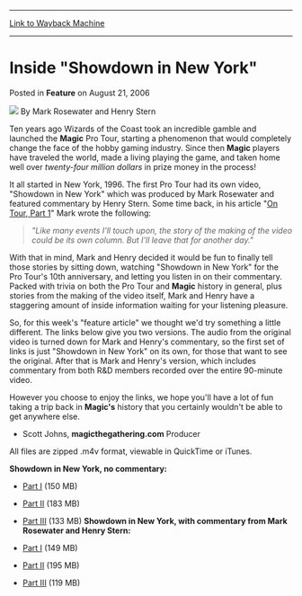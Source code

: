 
---
[Link to Wayback Machine](https://web.archive.org/web/20170721132857/http://magic.wizards.com/en/articles/archive/feature/inside-showdown-new-york-2006-08-21)

[_metadata_:wayback_url]:- "http://magic.wizards.com/en/articles/archive/feature/inside-showdown-new-york-2006-08-21"
[_metadata_:wayback_raw_url]:- "https://web.archive.org/web/20170721132857id_/http://magic.wizards.com/en/articles/archive/feature/inside-showdown-new-york-2006-08-21"
[_metadata_:wayback_capture_timestamp]:- "2017-07-21 13:28:57+00:00"
[_metadata_:publish_date]:- "2006-08-21"
[_metadata_:description]:- "Ten years ago Wizards of the Coast took an incredible gamble and launched the Magic Pro Tour, starting a phenomenon that would completely change the face of the hobby gaming industry. Since then Magic players have traveled the world, made a living playing the game, and taken home well over twenty-four million dollars in prize money in the process!"
[_metadata_:generator]:- "Drupal 7 (http://drupal.org)"
---


Inside "Showdown in New York"
=============================



 Posted in **Feature**
 on August 21, 2006 






![](https://media.magic.wizards.com/styles/auth_small/public/generic-avatar-150_312.png)
By Mark Rosewater and Henry Stern











Ten years ago Wizards of the Coast took an incredible gamble and launched the **Magic** Pro Tour, starting a phenomenon that would completely change the face of the hobby gaming industry. Since then **Magic** players have traveled the world, made a living playing the game, and taken home well over *twenty-four million dollars* in prize money in the process! 


It all started in New York, 1996. The first Pro Tour had its own video, "Showdown in New York" which was produced by Mark Rosewater and featured commentary by Henry Stern. Some time back, in his article "[On Tour, Part 1](/en/articles/archive/making-magic/tour-part-1-2004-07-26)" Mark wrote the following:



> 
> *"Like many events I'll touch upon, the story of the making of the video could be its own column. But I'll leave that for another day."*
> 
> 
> 

With that in mind, Mark and Henry decided it would be fun to finally tell those stories by sitting down, watching "Showdown in New York" for the Pro Tour's 10th anniversary, and letting you listen in on their commentary. Packed with trivia on both the Pro Tour and **Magic** history in general, plus stories from the making of the video itself, Mark and Henry have a staggering amount of inside information waiting for your listening pleasure. 


So, for this week's "feature article" we thought we'd try something a little different. The links below give you two versions. The audio from the original video is turned down for Mark and Henry's commentary, so the first set of links is just "Showdown in New York" on its own, for those that want to see the original. After that is Mark and Henry's version, which includes commentary from both R&D members recorded over the entire 90-minute video. 


However you choose to enjoy the links, we hope you'll have a lot of fun taking a trip back in **Magic's** history that you certainly wouldn't be able to get anywhere else. 


- Scott Johns, **magicthegathering.com** Producer


All files are zipped .m4v format, viewable in QuickTime or iTunes.


**Showdown in New York, no commentary:**  


- [Part I](http://webcast2.wizards.com/archives/Showdown/showdown01.m4v.zip) (150 MB)

- [Part II](http://webcast2.wizards.com/archives/Showdown/showdown02.m4v.zip) (183 MB)

- [Part III](http://webcast2.wizards.com/archives/Showdown/showdown03.m4v.zip)
 (133 MB)
 **Showdown in New York, with commentary from Mark Rosewater and Henry Stern:**  


- [Part I](http://webcast2.wizards.com/archives/Showdown/showdown_com01.m4v.zip) (149 MB)

- [Part II](http://webcast2.wizards.com/archives/Showdown/showdown_com02.m4v.zip) (195 MB)

- [Part III](http://webcast2.wizards.com/archives/Showdown/showdown_com03.m4v.zip) (119 MB)







